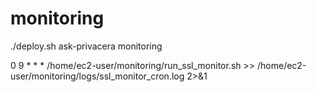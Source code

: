 # monitoring


./deploy.sh ask-privacera monitoring

0 9 * * * /home/ec2-user/monitoring/run_ssl_monitor.sh >> /home/ec2-user/monitoring/logs/ssl_monitor_cron.log 2>&1